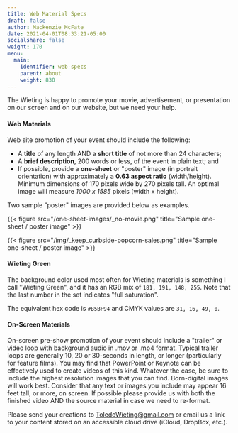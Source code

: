 ```yaml
---
title: Web Material Specs
draft: false
author: Mackenzie McFate
date: 2021-04-01T08:33:21-05:00
socialshare: false
weight: 170
menu:
  main:
    identifier: web-specs
    parent: about
    weight: 830
---
```


The Wieting is happy to promote your movie, advertisement, or presentation on our screen and on our website, but we need your help.

#### Web Materials

Web site promotion of your event should include the following:

  - A **title** of any length AND a **short title** of not more than 24 characters;
  - A **brief description**, 200 words or less, of the event in plain text; and
  - If possible, provide a **one-sheet** or "poster" image (in portrait orientation) with approximately a **0.63 aspect ratio** (width/height).  Minimum dimensions of 170 pixels wide by 270 pixels tall.  An optimal image will measure _1000 x 1585_ pixels (width x height).

Two sample "poster" images are provided below as examples.

{{< figure src="/one-sheet-images/_no-movie.png" title="Sample one-sheet / poster image" >}}

{{< figure src="/img/_keep_curbside-popcorn-sales.png" title="Sample one-sheet / poster image" >}}

#### Wieting Green

The background color used most often for Wieting materials is something I call "Wieting Green", and it has an RGB mix of `181, 191, 148, 255`.  Note that the last number in the set indicates "full saturation".  

The equivalent hex code is `#B5BF94` and CMYK values are `31, 16, 49, 0`.  

#### On-Screen Materials

On-screen pre-show promotion of your event should include a "trailer" or video loop with background audio in .mov or .mp4 format. Typical trailer loops are generally 10, 20 or 30-seconds in length, or longer (particularly for feature films). You may find that PowerPoint or Keynote can be effectively used to create videos of this kind. Whatever the case, be sure to include the highest resolution images that you can find. Born-digital images will work best. Consider that any text or images you include may appear 16 feet tall, or more, on screen. If possible please provide us with both the finished video AND the source material in case we need to re-format.

Please send your creations to ToledoWieting@gmail.com or email us a link to your content stored on an accessible cloud drive (iCloud, DropBox, etc.).
